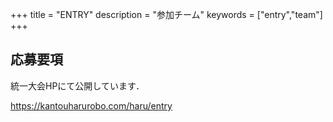 +++
title = "ENTRY"
description = "参加チーム"
keywords = ["entry","team"]
+++

## 応募要項
統一大会HPにて公開しています．

https://kantouharurobo.com/haru/entry

<!-- ## 今後の書類公開予定 --> 

<!-- ### エントリーチーム一覧
{{< mdtable class = "simple-table" >}}
| 地域 | 応募枠 | 応募日時 | チーム名 | 学校名 |
| --- | --- | --- | --- | --- |
|関西|一次|10/23 18:13|糸色走己|京都工芸繊維大学|
|関西|一次|10/24 19:07|sKyWIper|京都工芸繊維大学|
|関西|一次|10/25 09:16|OPURCC|大阪府立大学|
|関西|一次|10 25 11:37|AUT|愛知工科大学|
|関西|最終|10/31 18:59|DRC|同志社大学|
{{< /mdtable >}} -->


